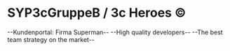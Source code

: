 # SYP3cGruppeB / 3c Heroes ©

 --Kundenportal: Firma Superman--
 --High quality developers--
 --The best team strategy on the market--


